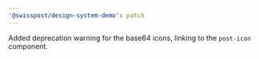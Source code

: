 ```yaml
---
'@swisspost/design-system-demo': patch
---
```


Added deprecation warning for the base64 icons, linking to the `post-icon` component.
